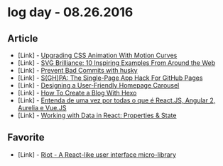# log day - 08.26.2016

## Article

- \[Link\] - [Upgrading CSS Animation With Motion Curves](https://www.smashingmagazine.com/2016/08/css-animations-motion-curves/)
- \[Link\] - [SVG Brilliance: 10 Inspiring Examples From Around the Web](http://webdesign.tutsplus.com/articles/svg-brilliance-10-inspiring-examples-from-around-the-web--cms-27050)
- \[Link\] - [Prevent Bad Commits with husky](https://davidwalsh.name/prevent-bad-commits-husky)
- \[Link\] - [S(GH)PA: The Single-Page App Hack For GitHub Pages](https://www.smashingmagazine.com/2016/08/sghpa-single-page-app-hack-github-pages/)
- \[Link\] - [Designing a User-Friendly Homepage Carousel](http://babich.biz/designing-a-user-friendly-homepage-carousel/)
- \[Link\] - [How To Create a Blog With Hexo](https://ericdouglas.github.io/2016/08/21/how-to-create-a-blog-with-hexo/)
- \[Link\] - [Entenda de uma vez por todas o que é React.JS, Angular 2, Aurelia e Vue.JS](https://medium.com/by-vinicius-reis/o-que-e-react-ng2-auleria-vue-e34b0c77b5a1#.d6uqbwrra)
- \[Link\] - [Working with Data in React: Properties & State](https://www.sitepoint.com/working-with-data-in-react-properties-state/)


## Favorite

- \[Link\] - [Riot - A React-like user interface micro-library](http://riotjs.com/)
